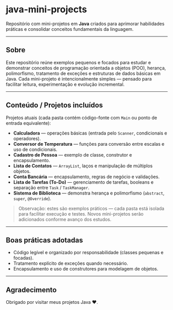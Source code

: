 # java-mini-projects

Repositório com mini-projetos em **Java** criados para aprimorar habilidades práticas e consolidar conceitos fundamentais da linguagem.

---

## Sobre

Este repositório reúne exemplos pequenos e focados para estudar e demonstrar conceitos de programação orientada a objetos (POO), herança, polimorfismo, tratamento de exceções e estruturas de dados básicas em Java. Cada mini-projeto é intencionalmente simples — pensado para facilitar leitura, experimentação e evolução incremental.

---

## Conteúdo / Projetos incluídos

Projetos atuais (cada pasta contém código-fonte com `Main` ou ponto de entrada equivalente):

- **Calculadora** — operações básicas (entrada pelo `Scanner`, condicionais e operadores).
- **Conversor de Temperatura** — funções para conversão entre escalas e uso de condicionais.
- **Cadastro de Pessoa** — exemplo de classe, construtor e encapsulamento.
- **Lista de Contatos** — `ArrayList`, laços e manipulação de múltiplos objetos.
- **Conta Bancária** — encapsulamento, regras de negócio e validações.
- **Lista de Tarefas (To-Do)** — gerenciamento de tarefas, booleans e separação entre `Task` / `TaskManager`.
- **Sistema de Biblioteca** — demonstra herança e polimorfismo (`abstract`, `super`, `@Override`).

> Observação: estes são exemplos práticos — cada pasta está isolada para facilitar execução e testes. Novos mini-projetos serão adicionados conforme avanço dos estudos.

---

## Boas práticas adotadas

- Código legível e organizado por responsabilidade (classes pequenas e focadas).
- Tratamento explícito de exceções quando necessário.
- Encapsulamento e uso de construtores para modelagem de objetos.

---

## Agradecimento

Obrigado por visitar meus projetos Java ❤️.
